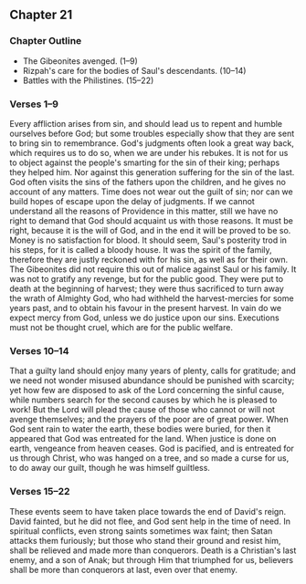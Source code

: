 ## Chapter 21

### Chapter Outline

- The Gibeonites avenged. (1–9)
- Rizpah's care for the bodies of Saul's descendants. (10–14)
- Battles with the Philistines. (15–22)

### Verses 1–9

Every affliction arises from sin, and should lead us to repent and humble ourselves before God; but some troubles especially show that they are sent to bring sin to remembrance. God's judgments often look a great way back, which requires us to do so, when we are under his rebukes. It is not for us to object against the people's smarting for the sin of their king; perhaps they helped him. Nor against this generation suffering for the sin of the last. God often visits the sins of the fathers upon the children, and he gives no account of any matters. Time does not wear out the guilt of sin; nor can we build hopes of escape upon the delay of judgments. If we cannot understand all the reasons of Providence in this matter, still we have no right to demand that God should acquaint us with those reasons. It must be right, because it is the will of God, and in the end it will be proved to be so. Money is no satisfaction for blood. It should seem, Saul's posterity trod in his steps, for it is called a bloody house. It was the spirit of the family, therefore they are justly reckoned with for his sin, as well as for their own. The Gibeonites did not require this out of malice against Saul or his family. It was not to gratify any revenge, but for the public good. They were put to death at the beginning of harvest; they were thus sacrificed to turn away the wrath of Almighty God, who had withheld the harvest-mercies for some years past, and to obtain his favour in the present harvest. In vain do we expect mercy from God, unless we do justice upon our sins. Executions must not be thought cruel, which are for the public welfare.

### Verses 10–14

That a guilty land should enjoy many years of plenty, calls for gratitude; and we need not wonder misused abundance should be punished with scarcity; yet how few are disposed to ask of the Lord concerning the sinful cause, while numbers search for the second causes by which he is pleased to work! But the Lord will plead the cause of those who cannot or will not avenge themselves; and the prayers of the poor are of great power. When God sent rain to water the earth, these bodies were buried, for then it appeared that God was entreated for the land. When justice is done on earth, vengeance from heaven ceases. God is pacified, and is entreated for us through Christ, who was hanged on a tree, and so made a curse for us, to do away our guilt, though he was himself guiltless.

### Verses 15–22

These events seem to have taken place towards the end of David's reign. David fainted, but he did not flee, and God sent help in the time of need. In spiritual conflicts, even strong saints sometimes wax faint; then Satan attacks them furiously; but those who stand their ground and resist him, shall be relieved and made more than conquerors. Death is a Christian's last enemy, and a son of Anak; but through Him that triumphed for us, believers shall be more than conquerors at last, even over that enemy.

